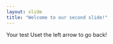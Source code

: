 ```yaml
---
layout: slide
title: "Welcome to our second slide!"
---
```

Your test
Uset the left arrow to go back!
